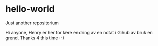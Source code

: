 # hello-world
Just another repositorium

Hi anyone,
Henry er her for lære endring av en notat i Gihub av bruk en grend.
Thanks 4 this time :-)
